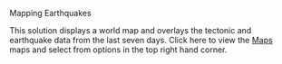 Mapping Earthquakes

This solution displays a world map and overlays the tectonic and earthquake data from the last seven days.   Click here to view the [Maps](https://barharding.github.io/Belly_Button_Biodiversity/) maps and select from options in the top right hand corner.


